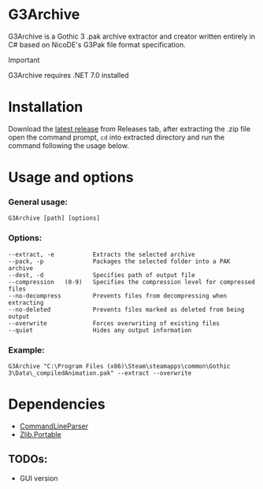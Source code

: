 # G3Archive
G3Archive is a Gothic 3 .pak archive extractor and creator written entirely in C# based on NicoDE's G3Pak file format specification.

> [!IMPORTANT]
> G3Archive requires .NET 7.0 installed

# Installation
Download the [latest release](https://github.com/gekonnn/G3Archive/releases/) from Releases tab, after extracting the .zip file open the command prompt, `cd` into extracted directory and run the command following the usage below.

# Usage and options
### General usage:
```
G3Archive [path] [options]
```
### Options:
```
--extract, -e           Extracts the selected archive
--pack, -p              Packages the selected folder into a PAK archive
--dest, -d              Specifies path of output file
--compression   (0-9)   Specifies the compression level for compressed files
--no-decompress         Prevents files from decompressing when extracting
--no-deleted            Prevents files marked as deleted from being output
--overwrite             Forces overwriting of existing files
--quiet                 Hides any output information
```
### Example:
```
G3Archive "C:\Program Files (x86)\Steam\steamapps\common\Gothic 3\Data\_compiledAnimation.pak" --extract --overwrite
```
# Dependencies
- [CommandLineParser](https://github.com/commandlineparser/commandline)
- [Zlib.Portable](https://github.com/CloudNimble/Zlib.Portable)
## TODOs:
- GUI version